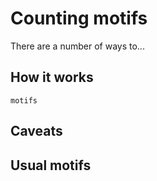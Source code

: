 # Counting motifs

There are a number of ways to...

## How it works

~~~ @docs
motifs
~~~

## Caveats

## Usual motifs
